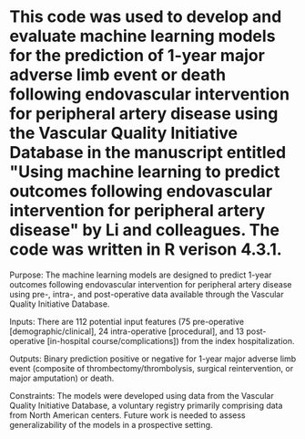 # This code was used to develop and evaluate machine learning models for the prediction of 1-year major adverse limb event or death following endovascular intervention for peripheral artery disease using the Vascular Quality Initiative Database in the manuscript entitled "Using machine learning to predict outcomes following endovascular intervention for peripheral artery disease" by Li and colleagues. The code was written in R verison 4.3.1.

Purpose: The machine learning models are designed to predict 1-year outcomes following endovascular intervention for peripheral artery disease using pre-, intra-, and post-operative data available through the Vascular Quality Initiative Database.

Inputs: There are 112 potential input features (75 pre-operative [demographic/clinical], 24 intra-operative [procedural], and 13 post-operative [in-hospital course/complications]) from the index hospitalization.

Outputs: Binary prediction positive or negative for 1-year major adverse limb event (composite of thrombectomy/thrombolysis, surgical reintervention, or major amputation) or death.

Constraints: The models were developed using data from the Vascular Quality Initiative Database, a voluntary registry primarily comprising data from North American centers. Future work is needed to assess generalizability of the models in a prospective setting.

